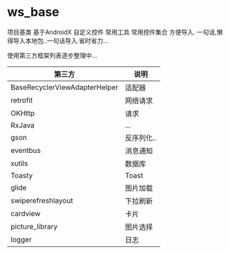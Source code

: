 # ws_base
项目基类
基于AndroidX
自定义控件
常用工具
常用控件集合
方便导入.
一句话,懒得导入本地包..一句话导入.省时省力...

使用第三方框架列表逐步整理中...

|第三方|说明|
|----|----|
|BaseRecyclerViewAdapterHelper|适配器|
|retrofit|网络请求|
|OKHttp|请求|
|RxJava|...|
|gson|反序列化..|
|eventbus|消息通知|
|xutils|数据库|
|Toasty|Toast|
|glide|图片加载|
|swiperefreshlayout|下拉刷新|
|cardview|卡片|
|picture_library|图片选择|
|logger|日志|